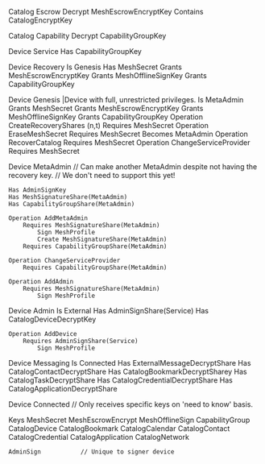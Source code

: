 ﻿Catalog Escrow
	Decrypt MeshEscrowEncryptKey
	Contains
		CatalogEncryptKey

Catalog Capability
	Decrypt CapabilityGroupKey




Device Service
	Has CapabilityGroupKey

Device Recovery
	Is Genesis
	Has MeshSecret
		Grants MeshEscrowEncryptKey
		Grants MeshOfflineSignKey
		Grants CapabilityGroupKey

Device Genesis
	|Device with full, unrestricted privileges.
	Is MetaAdmin
	Grants MeshSecret
		Grants MeshEscrowEncryptKey
		Grants MeshOfflineSignKey
		Grants CapabilityGroupKey
	Operation CreateRecoveryShares (n,t)
		Requires MeshSecret
	Operation EraseMeshSecret
		Requires MeshSecret
		Becomes MetaAdmin
	Operation RecoverCatalog
		Requires MeshSecret
	Operation ChangeServiceProvider
		Requires MeshSecret


Device MetaAdmin
	// Can make another MetaAdmin despite not having the recovery key.
	// We don't need to support this yet!

	Has AdminSignKey
	Has MeshSignatureShare(MetaAdmin)
	Has CapabilityGroupShare(MetaAdmin)

	Operation AddMetaAdmin
		Requires MeshSignatureShare(MetaAdmin)
			Sign MeshProfile
			Create MeshSignatureShare(MetaAdmin)
		Requires CapabilityGroupShare(MetaAdmin)

	Operation ChangeServiceProvider
		Requires CapabilityGroupShare(MetaAdmin)
	
	Operation AddAdmin
		Requires MeshSignatureShare(MetaAdmin)
			Sign MeshProfile


Device Admin
	Is External
	Has AdminSignShare(Service)
	Has CatalogDeviceDecryptKey

	Operation AddDevice
		Requires AdminSignShare(Service)
			Sign MeshProfile

Device Messaging
	Is Connected
	Has ExternalMessageDecryptShare
	Has CatalogContactDecryptShare
	Has CatalogBookmarkDecryptSharey
	Has CatalogTaskDecryptShare
	Has CatalogCredentialDecryptShare
	Has CatalogApplicationDecryptShare

Device Connected
	// Only receives specific keys on 'need to know' basis.


Keys
	MeshSecret
		MeshEscrowEncrypt
		MeshOfflineSign
		CapabilityGroup
		CatalogDevice
		CatalogBookmark
		CatalogCalendar
		CatalogContact
		CatalogCredential
		CatalogApplication
		CatalogNetwork

	AdminSign			// Unique to signer device


